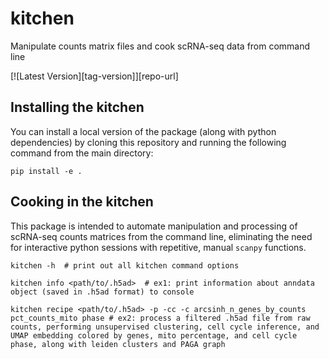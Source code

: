 # kitchen
Manipulate counts matrix files and cook scRNA-seq data from command line

[![Latest Version][tag-version]][repo-url]

## Installing the kitchen
You can install a local version of the package (along with python dependencies) by cloning this repository and running the following command from the main directory:
```
pip install -e .
```

## Cooking in the kitchen
This package is intended to automate manipulation and processing of scRNA-seq counts matrices from the command line, eliminating the need for interactive python sessions with repetitive, manual `scanpy` functions.
```
kitchen -h  # print out all kitchen command options

kitchen info <path/to/.h5ad>  # ex1: print information about anndata object (saved in .h5ad format) to console

kitchen recipe <path/to/.h5ad> -p -cc -c arcsinh_n_genes_by_counts pct_counts_mito phase # ex2: process a filtered .h5ad file from raw counts, performing unsupervised clustering, cell cycle inference, and UMAP embedding colored by genes, mito percentage, and cell cycle phase, along with leiden clusters and PAGA graph
```
